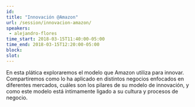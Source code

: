 ```yaml
---
id: 
title: "Innovación @Amazon"
url: /session/innovacion-amazon/
speakers:
 - alejandro-flores
time_start: 2018-03-15T11:40:00-05:00
time_end: 2018-03-15T12:20:00-05:00
block: 
slot: 
---
```


En esta plática exploraremos el modelo que Amazon utiliza para innovar. Compartiremos como lo ha aplicado en distintos negocios enfocados en diferentes mercados, cuáles son los pilares de su modelo de innovación, y como este modelo está íntimamente ligado a su cultura y procesos de negocio.
